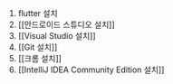 1. flutter 설치
2. [[안드로이드 스튜디오 설치]] 
3. [[Visual Studio 설치]]
4. [[Git 설치]]
5. [[크롬 설치]] 
6.  [[IntelliJ IDEA Community Edition 설치]]
